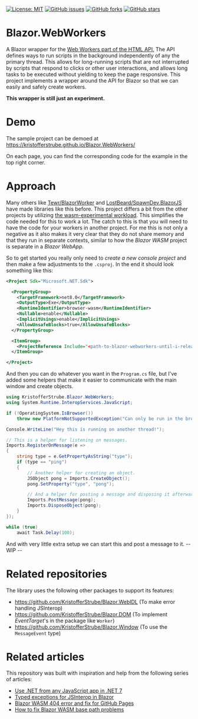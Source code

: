 [![License: MIT](https://img.shields.io/badge/License-MIT-yellow.svg)](/LICENSE)
[![GitHub issues](https://img.shields.io/github/issues/KristofferStrube/Blazor.WebWorkers)](https://github.com/KristofferStrube/Blazor.WebWorkers/issues)
[![GitHub forks](https://img.shields.io/github/forks/KristofferStrube/Blazor.WebWorkers)](https://github.com/KristofferStrube/Blazor.WebWorkers/network/members)
[![GitHub stars](https://img.shields.io/github/stars/KristofferStrube/Blazor.WebWorkers)](https://github.com/KristofferStrube/Blazor.WebWorkers/stargazers)
<!--[![NuGet Downloads (official NuGet)](https://img.shields.io/nuget/dt/KristofferStrube.Blazor.WebWorkers?label=NuGet%20Downloads)](https://www.nuget.org/packages/KristofferStrube.Blazor.WebWorkers/)-->

# Blazor.WebWorkers
A Blazor wrapper for the [Web Workers part of the HTML API.](https://html.spec.whatwg.org/multipage/workers.html)
The API defines ways to run scripts in the background independently of any the primary thread. This allows for long-running scripts that are not interrupted by scripts that respond to clicks or other user interactions, and allows long tasks to be executed without yielding to keep the page responsive. This project implements a wrapper around the API for Blazor so that we can easily and safely create workers.

**This wrapper is still just an experiment.**

# Demo
The sample project can be demoed at https://kristofferstrube.github.io/Blazor.WebWorkers/

On each page, you can find the corresponding code for the example in the top right corner.

# Approach
Many others like [Tewr/BlazorWorker](https://github.com/Tewr/BlazorWorker) and [LostBeard/SpawnDev.BlazorJS](https://github.com/LostBeard/SpawnDev.BlazorJS) have made libraries like this before. This project differs a bit from the other projects by utilizing [the wasm-experimental workload](https://devblogs.microsoft.com/dotnet/use-net-7-from-any-javascript-app-in-net-7/). This simplifies the code needed for this to work a lot. The catch to this is that you will need to have the code for your workers in another project. For me this is not only a negative as it also makes it very clear that they do not share memory and that they run in separate contexts, similar to how the *Blazor WASM* project is separate in a *Blazor WebApp*.

So to get started you really only need to *create a new console project* and then make a few adjustments to the `.csproj`. In the end it should look something like this:
```xml
<Project Sdk="Microsoft.NET.Sdk">

  <PropertyGroup>
    <TargetFramework>net8.0</TargetFramework>
    <OutputType>Exe</OutputType>
    <RuntimeIdentifier>browser-wasm</RuntimeIdentifier>
    <Nullable>enable</Nullable>
    <ImplicitUsings>enable</ImplicitUsings>
    <AllowUnsafeBlocks>true</AllowUnsafeBlocks>
  </PropertyGroup>

  <ItemGroup>
    <ProjectReference Include="<path-to-blazor-webworkers-until-i-release-a-nuget-package>\KristofferStrube.Blazor.WebWorkers.csproj" />
  </ItemGroup>

</Project>
```
And then you can do whatever you want in the `Program.cs` file, but I've added some helpers that make it easier to communicate with the main window and create objects.

```csharp
using KristofferStrube.Blazor.WebWorkers;
using System.Runtime.InteropServices.JavaScript;

if (!OperatingSystem.IsBrowser())
    throw new PlatformNotSupportedException("Can only be run in the browser!");

Console.WriteLine("Hey this is running on another thread!");

// This is a helper for listening on messages.
Imports.RegisterOnMessage(e =>
{
    string type = e.GetPropertyAsString("type");
    if (type == "ping")
    {
        // Another helper for creating an object.
        JSObject pong = Imports.CreateObject();
        pong.SetProperty("type", "pong");

        // And a helper for posting a message and disposing it afterward.
        Imports.PostMessage(pong);
        Imports.DisposeObject(pong);
    }
});

while (true)
    await Task.Delay(100);
```

And with very little extra setup we can start this and post a message to it. -- WIP --

# Related repositories
The library uses the following other packages to support its features:
- https://github.com/KristofferStrube/Blazor.WebIDL (To make error handling JSInterop)
- https://github.com/KristofferStrube/Blazor.DOM (To implement *EventTarget*'s in the package like `Worker`)
- https://github.com/KristofferStrube/Blazor.Window (To use the `MessageEvent` type)

# Related articles
This repository was built with inspiration and help from the following series of articles:

- [Use .NET from any JavaScript app in .NET 7](https://devblogs.microsoft.com/dotnet/use-net-7-from-any-javascript-app-in-net-7/)
- [Typed exceptions for JSInterop in Blazor](https://kristoffer-strube.dk/post/typed-exceptions-for-jsinterop-in-blazor/)
- [Blazor WASM 404 error and fix for GitHub Pages](https://blog.elmah.io/blazor-wasm-404-error-and-fix-for-github-pages/)
- [How to fix Blazor WASM base path problems](https://blog.elmah.io/how-to-fix-blazor-wasm-base-path-problems/)
